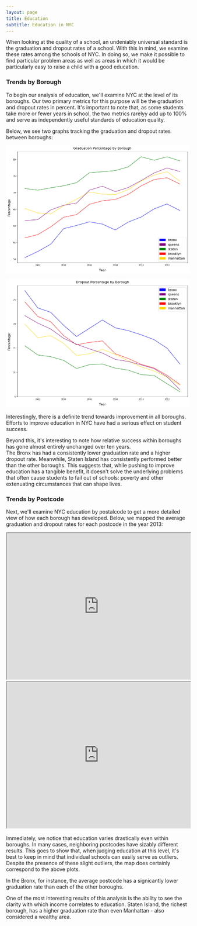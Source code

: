 ```yaml
---
layout: page
title: Education
subtitle: Education in NYC
---
```


When looking at the quality of a school, an undeniably universal standard is 
the graduation and dropout rates of a school. With this in mind, we examine
these rates among the schools of NYC. In doing so, we make it possible to find
particular problem areas as well as areas in which it would be particularly easy
to raise a child with a good education.

### Trends by Borough
To begin our analysis of education, we'll examine NYC at the level of its
boroughs. Our two primary metrics for this purpose will be the graduation and
dropout rates in percent. It's important to note that, as some students take
more or fewer years in school, the two metrics
rarelyy add up to 100% and serve as independently useful standards of education 
quality.

Below, we see two graphs tracking the graduation and dropout rates between boroughs:

![Graduation % per Year](../img/education/grad_%_borough.png)

![Dropout  % per Year](../img/education/dropout_%_borough.png)

Interestingly, there is a definite trend towards improvement in all boroughs.
Efforts to improve education in NYC have had a serious effect on student
success. 

Beyond this, it's interesting to note how relative success within boroughs has
gone almost entirely unchanged over ten years.  
The Bronx has had a consistently lower graduation rate and a higher dropout
rate. Meanwhile, Staten Island has consistently performed better than the other
boroughs. This suggests that, while pushing to improve education has a tangible
benefit, it doesn't solve the underlying problems that often cause students to
fail out of schools: poverty and other extenuating circumstances that can shape
lives.

### Trends by Postcode
Next, we'll examine NYC education by postalcode to get a more detailed view of
how each borough has developed. Below, we mapped the average graduation and 
dropout rates for each postcode in the year 2013:

<iframe src="https://thibauldbraet.github.io/maps/education/grad_postcodes.html" width="100%" height="400px"></iframe>

<iframe src="https://thibauldbraet.github.io/maps/education/drop_postcodes.html" width="100%" height="400px"></iframe>

Immediately, we notice that education varies drastically even within boroughs.
In many cases, neighboring postcodes have sizably different results. This
goes to show that, when judging education at this level, it's best to keep in
mind that individual schools can easily serve as outliers. Despite the presence
of these slight outliers, the map does certainly correspond to the above plots.  

In the Bronx, for instance, the average postcode has a signicantly lower
graduation rate than each of the other boroughs. 

One of the most interesting results of this analysis is the ability to see the
clarity with which income correlates to education. Staten Island, the richest
borough, has a higher graduation rate than even Manhattan - also considered a
wealthy area.
